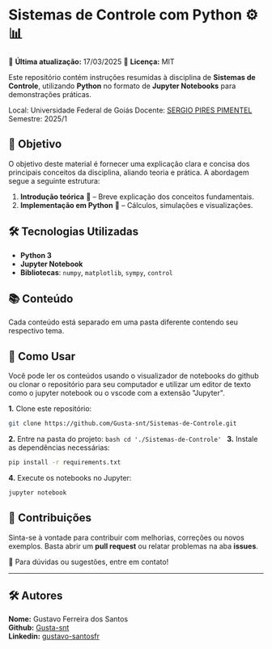 # Sistemas de Controle com Python ⚙️📊

📅 **Última atualização:** 17/03/2025
📌 **Licença:** MIT

Este repositório contém instruções resumidas à disciplina de **Sistemas de Controle**, utilizando **Python** no formato de **Jupyter Notebooks** para demonstrações práticas.

Local: Universidade Federal de Goiás
Docente: [SERGIO PIRES PIMENTEL](https://sites.google.com/site/pimentelufg/)
Semestre: 2025/1


## 📌 Objetivo
O objetivo deste material é fornecer uma explicação clara e concisa dos principais conceitos da disciplina, aliando teoria e prática. A abordagem segue a seguinte estrutura:
1. **Introdução teórica** 📖 – Breve explicação dos conceitos fundamentais.
2. **Implementação em Python** 🐍 – Cálculos, simulações e visualizações.

## 🛠️ Tecnologias Utilizadas
- **Python 3**
- **Jupyter Notebook**
- **Bibliotecas**: `numpy`, `matplotlib`, `sympy`, `control`

## 📚 Conteúdo

Cada conteúdo está separado em uma pasta diferente contendo seu respectivo tema. 

## 🚀 Como Usar
Você pode ler os conteúdos usando o visualizador de notebooks do github ou clonar o repositório para seu computador e utilizar um editor de texto como o jupyter notebook ou o vscode com a extensão "Jupyter".

**1.** Clone este repositório:
   ```bash
   git clone https://github.com/Gusta-snt/Sistemas-de-Controle.git
   ```
**2.** Entre na pasta do projeto:
    ```bash
    cd './Sistemas-de-Controle'
    ``` 
**3.** Instale as dependências necessárias:
   ```bash
   pip install -r requirements.txt
   ```
**4.** Execute os notebooks no Jupyter:
   ```bash
   jupyter notebook
   ```

## 📌 Contribuições
Sinta-se à vontade para contribuir com melhorias, correções ou novos exemplos. Basta abrir um **pull request** ou relatar problemas na aba **issues**.

📩 Para dúvidas ou sugestões, entre em contato!

---

## 🛠️ Autores
**Nome:** Gustavo Ferreira dos Santos <br>
**Github:** [Gusta-snt](https://github.com/Gusta-snt) <br>
**Linkedin:** [gustavo-santosfr](https://www.linkedin.com/in/gustavo-santosfr/)


